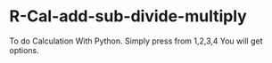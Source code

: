 # R-Cal-add-sub-divide-multiply
To do Calculation With Python. Simply press from 1,2,3,4 You will get options.
